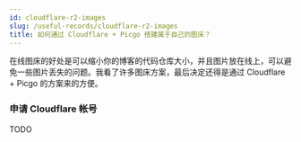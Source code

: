 ```yaml
---
id: cloudflare-r2-images
slug: /useful-records/cloudflare-r2-images
title: 如何通过 Cloudflare + Picgo 搭建属于自己的图床？
---
```


在线图床的好处是可以缩小你的博客的代码仓库大小，并且图片放在线上，可以避免一些图片丢失的问题。我看了许多图床方案，最后决定还得是通过 Cloudflare + Picgo 的方案来的方便。

### 申请 Cloudflare 帐号

TODO